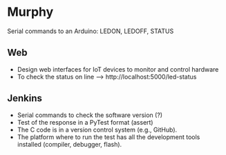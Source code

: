 # Murphy

Serial commands to an Arduino: LEDON, LEDOFF, STATUS

## Web

- Design web interfaces for IoT devices to monitor and control hardware
- To check the status on line --> http://localhost:5000/led-status

## Jenkins
- Serial commands to check the software version (?)
- Test of the response in a PyTest format (assert)
- The C code is in a version control system (e.g., GitHub). 
- The platform where to run the test has all the development tools installed (compiler, debugger, flash). 
